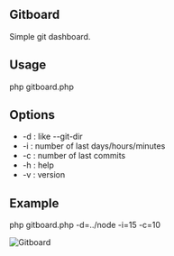 Gitboard
--------

Simple git dashboard.

Usage
-----

php gitboard.php

Options
-------

* -d <project directory> : like --git-dir
* -i : number of last days/hours/minutes
* -c : number of last commits
* -h : help
* -v : version

Example
-------

php gitboard.php -d=../node -i=15 -c=10

![Gitboard](https://lh4.googleusercontent.com/-lUl_qrNCTac/TnXkrPJeUgI/AAAAAAAAAuM/pRi6lpbbGQs/s640/Gitboard.png "Gitboard example")
